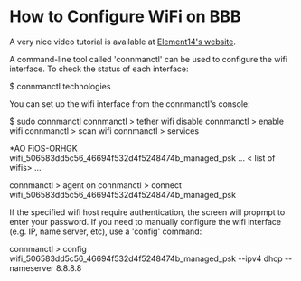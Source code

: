 How to Configure WiFi on BBB
============================

A very nice video tutorial is available at [Element14's website](https://www.element14.com/community/videos/23901/l/beaglebone-black-wireless-wi-fi-setup).

A command-line tool called 'connmanctl' can be used to configure the wifi interface. To check the status of each interface:

 $ connmanctl technologies


You can set up the wifi interface from the connmanctl's console:

 $ sudo connmanctl
 connmanctl > tether wifi disable
 connmanctl > enable wifi
 connmanctl > scan wifi
 connmanctl > services
 
 *AO FiOS-ORHGK           wifi_506583dd5c56_46694f532d4f5248474b_managed_psk
   ...
   < list of wifis>
   …
 
 connmanctl > agent on
 connmanctl > connect wifi_506583dd5c56_46694f532d4f5248474b_managed_psk

If the specified wifi host require authentication, the screen will propmpt to enter your password.
If you need to manually configure the wifi interface (e.g. IP, name server, etc), use a 'config' command:

 connmanctl > config wifi_506583dd5c56_46694f532d4f5248474b_managed_psk --ipv4 dhcp --nameserver 8.8.8.8

